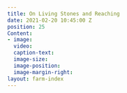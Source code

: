 ```yaml
---
title: On Living Stones and Reaching
date: 2021-02-20 10:45:00 Z
position: 25
Content:
- image: 
  video: 
  caption-text: 
  image-size: 
  image-position: 
  image-margin-right: 
layout: farm-index
---
```


